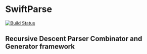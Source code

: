 # SwiftParse

[![Build Status](https://travis-ci.org/DanielAsher/SwiftParse.svg?branch=master)](https://travis-ci.org/DanielAsher/SwiftParse)

## Recursive Descent Parser Combinator and Generator framework

